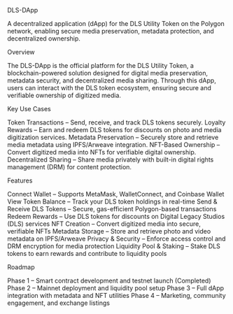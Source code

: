 DLS-DApp

A decentralized application (dApp) for the DLS Utility Token on the Polygon network, enabling secure media preservation, metadata protection, and decentralized ownership.

Overview

The DLS-DApp is the official platform for the DLS Utility Token, a blockchain-powered solution designed for digital media preservation, metadata security, and decentralized media sharing. Through this dApp, users can interact with the DLS token ecosystem, ensuring secure and verifiable ownership of digitized media.

Key Use Cases

Token Transactions – Send, receive, and track DLS tokens securely.
Loyalty Rewards – Earn and redeem DLS tokens for discounts on photo and media digitization services.
Metadata Preservation – Securely store and retrieve media metadata using IPFS/Arweave integration.
NFT-Based Ownership – Convert digitized media into NFTs for verifiable digital ownership.
Decentralized Sharing – Share media privately with built-in digital rights management (DRM) for content protection.

Features

Connect Wallet – Supports MetaMask, WalletConnect, and Coinbase Wallet
View Token Balance – Track your DLS token holdings in real-time
Send & Receive DLS Tokens – Secure, gas-efficient Polygon-based transactions
Redeem Rewards – Use DLS tokens for discounts on Digital Legacy Studios (DLS) services
NFT Creation – Convert digitized media into secure, verifiable NFTs
Metadata Storage – Store and retrieve photo and video metadata on IPFS/Arweave
Privacy & Security – Enforce access control and DRM encryption for media protection
Liquidity Pool & Staking – Stake DLS tokens to earn rewards and contribute to liquidity pools

Roadmap

Phase 1 – Smart contract development and testnet launch (Completed)
Phase 2 – Mainnet deployment and liquidity pool setup
Phase 3 – Full dApp integration with metadata and NFT utilities
Phase 4 – Marketing, community engagement, and exchange listings

Getting Started

Technologies Used

Blockchain: Polygon (MATIC)
Smart Contracts: Solidity, ERC-20, ERC-721, ERC-1155
Storage: IPFS, Arweave
Frontend: React, Next.js, Web3.js, Ethers.js
Wallet Integration: MetaMask, WalletConnect, Coinbase Wallet
Security: OpenZeppelin contracts, audited smart contract security

Setup & Installation

Prerequisites

Node.js (v16 or later)
Hardhat (for contract deployment)
Metamask (or any Web3 wallet)

Clone Repository & Install Dependencies

git clone https://github.com/dls/dls-dapp.git
cd dls-dapp
npm install

Deploy Smart Contracts (Polygon Mumbai Testnet)

npx hardhat run scripts/deploy.js --network mumbai

Run the dApp Locally

npm run dev

Security & Compliance

Built with OpenZeppelin’s audited smart contracts for maximum security

Implements best practices for private key management and user authentication

DRM protection ensures only authorized users can access media

Contributing

We welcome contributions! Please submit a pull request or open an issue for discussion.

License

This project is licensed under the MIT License, with additional protections for Digital Legacy Studios (DLS) content. See the LICENSE file for full terms.

DLS-DApp is the future of decentralized media preservation. Join us in building a secure and transparent way to store, share, and protect digital legacies!


